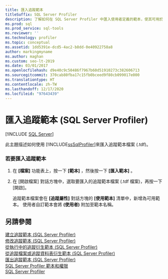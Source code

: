 ```yaml
---
title: 匯入追蹤範本
titleSuffix: SQL Server Profiler
description: 了解如何在 SQL Server Profiler 中匯入使用者定義的範本，使其可用於追蹤與預先定義的系統範本。
ms.prod: sql
ms.prod_service: sql-tools
ms.reviewer: ''
ms.technology: profiler
ms.topic: conceptual
ms.assetid: 1dd5391e-dcd5-4ac2-b8dd-0e40922758a8
author: markingmyname
ms.author: maghan
ms.custom: seo-lt-2019
ms.date: 03/01/2017
ms.openlocfilehash: d9e40c9c50486f7967b60d51910273c382606713
ms.sourcegitcommit: 370cab80fba17c15fb0bceed9f80cb099017e000
ms.translationtype: HT
ms.contentlocale: zh-TW
ms.lasthandoff: 12/17/2020
ms.locfileid: "97643439"
---
```

# <a name="import-a-trace-template-sql-server-profiler"></a>匯入追蹤範本 (SQL Server Profiler)

 [!INCLUDE [SQL Server](../../includes/applies-to-version/sqlserver.md)]

此主題描述如何使用 [!INCLUDE[ssSqlProfiler](../../includes/sssqlprofiler-md.md)]來匯入追蹤範本檔案 (.tdf)。  
  
### <a name="to-import-a-trace-template"></a>若要匯入追蹤範本  
  
1.  在 **[檔案]** 功能表上，按一下 **[範本]** ，然後按一下 **[匯入範本]** 。  
  
2.  在 [開啟檔案] 對話方塊中，選取要匯入的追蹤範本檔案 (.tdf 檔案)，再按一下 [開啟]。  
  
     追蹤範本檔案會在 **[追蹤屬性]** 對話方塊的 **[使用範本]** 清單中，新增為可用範本。 使用者自訂範本會將 **(使用者)** 附加至範本名稱。  
  
## <a name="see-also"></a>另請參閱  
 [建立追蹤範本 &#40;SQL Server Profiler&#41;](../../tools/sql-server-profiler/create-a-trace-template-sql-server-profiler.md)   
 [修改追蹤範本 &#40;SQL Server Profiler&#41;](./modify-trace-templates.md)   
 [從執行中的追蹤衍生範本 &#40;SQL Server Profiler&#41;](../../tools/sql-server-profiler/derive-a-template-from-a-running-trace-sql-server-profiler.md)   
 [從追蹤檔案或追蹤資料表衍生範本 &#40;SQL Server Profiler&#41;](../../tools/sql-server-profiler/derive-a-template-from-a-trace-file-or-trace-table-sql-server-profiler.md)   
 [匯出追蹤範本 &#40;SQL Server Profiler&#41;](../../tools/sql-server-profiler/export-a-trace-template-sql-server-profiler.md)   
 [SQL Server Profiler 範本和權限](../../tools/sql-server-profiler/sql-server-profiler-templates-and-permissions.md)   
 [SQL Server Profiler](../../tools/sql-server-profiler/sql-server-profiler.md)  
  
